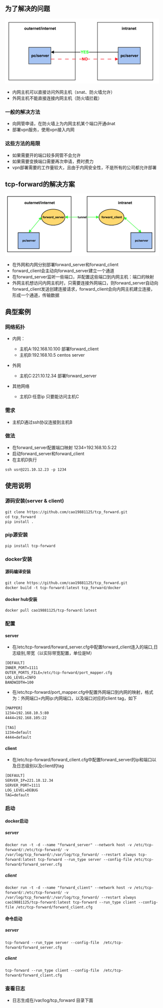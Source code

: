 ## 为了解决的问题
![image](https://github.com/cao19881125/picture_cloud/blob/master/tcp_forward_problem.png?raw=true)

- 内网主机可以直接访问外网主机（snat、防火墙允许）
- 外网主机不能直接连接内网主机（防火墙拦截）

### 一般的解决方法
- 向网管申请，在防火墙上为内网主机某个端口开通dnat
- 部署vpn服务，使用vpn接入内网


### 这些方法的局限
- 如果需要开的端口较多网管不会允许
- 如果需要变换端口需要再次申请，费时费力
- vpn部署需要的工作量较大，且由于内网安全性，不是所有的公司都允许部署


## tcp-forward的解决方案
![image](https://github.com/cao19881125/picture_cloud/blob/master/tcp_forward_design.png?raw=true)

- 在外网和内网分别部署forward_server和forward_client
- forward_client会主动向forward_server建立一个通道
- 在forward_server监听一些端口，并配置这些端口到内网主机：端口的映射
- 外网主机想访问内网主机时，只需要连接外网端口，则forward_server自动向forward_client发送创建连接请求，forward_client会向内网主机建立连接，形成一个通道，传输数据

## 典型案例
### 网络拓扑
- 内网：
    - 主机A:192.168.10.100 部署forward_client
    - 主机B:192.168.10.5 centos server

- 外网
    - 主机C:221.10.12.34 部署forward_server
- 其他网络
    - 主机D:任意ip 只要能访问主机C

### 需求
- 主机D通过ssh协议连接到主机B

### 做法
- 在forward_server配置端口映射 1234=192.168.10.5:22
- 启动forward_server和forward_client
- 在主机D执行

```
ssh usr@221.10.12.23 -p 1234
```

## 使用说明
### 源码安装(server & client)

```
git clone https://github.com/cao19881125/tcp_forward.git
cd tcp_forward
pip install .
```

### pip源安装

```
pip install tcp-forward
```


### docker安装
#### 源码编译安装
```
git clone https://github.com/cao19881125/tcp_forward.git
docker build -t tcp-forward:latest tcp_forward/docker
```
#### docker hub安装

```
docker pull cao19881125/tcp-forward:latest
```


### 配置
#### server
- 在/etc/tcp-forward/forward_server.cfg中配置forward_client连入的端口,日志级别,带宽（以实际带宽配置，单位是M）

```
[DEFAULT]
INNER_PORT=1111
OUTER_PORTS_FILE=/etc/tcp-forward/port_mapper.cfg
LOG_LEVEL=INFO
BANDWIDTH=100
```

- 在/etc/tcp-forward/port_mapper.cfg中配置外网端口到内网的映射，格式为：外网端口=内网ip:内网端口，以及端口对应的client tag，如下

```
[MAPPER]
1234=192.168.10.5:80
4444=192.168.105:22

[TAG]
1234=default
4444=default
```
#### client
- 在/etc/tcp-forward/forward_client.cfg中配置forward_server的ip和端口以及日志级别以及client的tag
```
[DEFAULT]
SERVER_IP=221.10.12.34
SERVER_PORT=1111
LOG_LEVEL=DEBUG
TAG=default
```



### 启动
#### docker启动
##### server
```
docker run -t -d --name "forward_server" --network host -v /etc/tcp-forward/:/etc/tcp-forward/ -v /var/log/tcp_forward/:/var/log/tcp_forward/ --restart always tcp-forward:latest tcp-forward --run_type server --config-file /etc/tcp-forward/forward_server.cfg
```
##### client

```
docker run -t -d --name "forward_client" --network host -v /etc/tcp-forward/:/etc/tcp-forward/ -v /var/log/tcp_forward/:/var/log/tcp_forward/ --restart always cao19881125/tcp-forward:latest tcp-forward --run_type client --config-file /etc/tcp-forward/forward_client.cfg
```

#### 命令启动
##### server

```
tcp-forward --run_type server --config-file  /etc/tcp-forward/forward_server.cfg
```
##### client


```
tcp-forward --run_type client --config-file  /etc/tcp-forward/forward_client.cfg
```


### 查看日志
- 日志生成在/var/log/tcp_forward 目录下面
